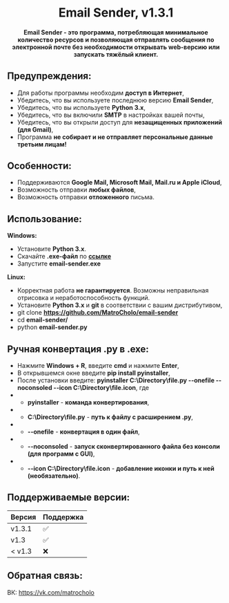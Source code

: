<h1 align="center">Email Sender, v1.3.1</h1>
<h4 align="center">Email Sender - это программа, потребляющая минимальное количество ресурсов и позволяющая отправлять сообщения по электронной почте без необходимости открывать web-версию или запускать тяжёлый клиент.</h4>

## Предупреждения:
- Для работы программы необходим **доступ в Интернет**,
- Убедитесь, что вы используете последнюю версию **Email Sender**,
- Убедитесь, что вы используете **Python 3.x**,
- Убедитесь, что вы включили **SMTP** в настройках вашей почты,
- Убедитесь, что вы открыли доступ для **незащищенных приложений (для Gmail)**,
- Программа **не собирает и не отправляет персональные данные третьим лицам!** 

## Особенности:
- Поддерживаются **Google Mail, Microsoft Mail, Mail.ru и Apple iCloud**,
- Возможность отправки **любых файлов**,
- Возможность отправки **отложенного** письма.

## Использование:
**Windows:**
- Установите **Python 3.x**.
- Скачайте **.exe-файл** по **[ссылке](https://github.com/MatroCholo/email-sender/releases)**
- Запустите **email-sender.exe**

**Linux:**
- Корректная работа **не гарантируется**. Возможны неправильная отрисовка и неработоспособность функций.
- Установите **Python 3.x** и **git** в соответствии с вашим дистрибутивом,
- git clone **https://github.com/MatroCholo/email-sender**
- cd **email-sender/**
- python **email-sender.py**

## Ручная конвертация .py в .exe:
- Нажмите **Windows + R**, введите **cmd** и нажмите **Enter**,
- В открывшемся окне введите **pip install pyinstaller**,
- После установки введите:
**pyinstaller C:\Directory\file.py --onefile --noconsoled --icon C:\Directory\file.icon**, где
- - **pyinstaller** - **команда конвертирования**,
- - **C:\Directory\file.py** - **путь к файлу с расширением .py**,
- - **--onefile** - **конвертация в один файл**,
- - **--noconsoled** - **запуск сконвертированного файла без консоли (для программ с GUI)**,
- - **--icon C:\Directory\file.icon** - **добавление иконки и путь к ней (необязательно)**.

## Поддерживаемые версии:

| Версия       | Поддержка          |
| -------------| ------------------ |
| v1.3.1       | :white_check_mark: |
| v1.3         | :white_check_mark: |
| < v1.3       | :x:                |

## Обратная связь:
ВК: https://vk.com/matrocholo
